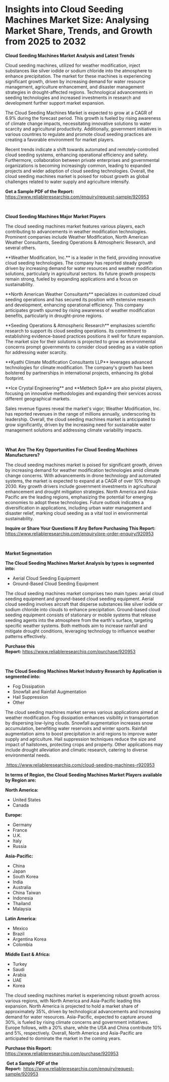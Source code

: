 <p><h1>Insights into Cloud Seeding Machines Market Size: Analysing Market Share, Trends, and Growth from 2025 to 2032</h1></p><p><strong>Cloud Seeding Machines Market Analysis and Latest Trends</strong></p>
<p><p>Cloud seeding machines, utilized for weather modification, inject substances like silver iodide or sodium chloride into the atmosphere to enhance precipitation. The market for these machines is experiencing significant growth, driven by increasing demand for water resource management, agriculture enhancement, and disaster management strategies in drought-affected regions. Technological advancements in seeding technologies and increased investments in research and development further support market expansion.</p><p>The Cloud Seeding Machines Market is expected to grow at a CAGR of 6.9% during the forecast period. This growth is fueled by rising awareness of climate change impacts, necessitating innovative solutions to water scarcity and agricultural productivity. Additionally, government initiatives in various countries to regulate and promote cloud seeding practices are creating a favorable environment for market players.</p><p>Recent trends indicate a shift towards automated and remotely-controlled cloud seeding systems, enhancing operational efficiency and safety. Furthermore, collaboration between private enterprises and governmental organizations is becoming increasingly common, leading to expanded projects and wider adoption of cloud seeding technologies. Overall, the cloud seeding machines market is poised for robust growth as global challenges related to water supply and agriculture intensify.</p></p>
<p><strong>Get a Sample PDF of the Report:&nbsp;</strong> <a href="https://www.reliableresearchiq.com/enquiry/request-sample/920953?utm_campaign=2822&utm_medium=2&utm_source=Github&utm_content=ia&utm_term=17042025&utm_id=cloud-seeding-machines">https://www.reliableresearchiq.com/enquiry/request-sample/920953</a></p>
<p>&nbsp;</p>
<p><strong>Cloud Seeding Machines Major Market Players</strong></p>
<p><p>The cloud seeding machines market features various players, each contributing to advancements in weather modification technologies. Prominent companies include Weather Modification, North American Weather Consultants, Seeding Operations & Atmospheric Research, and several others.</p><p>**Weather Modification, Inc.** is a leader in the field, providing innovative cloud seeding technologies. The company has reported steady growth driven by increasing demand for water resources and weather modification solutions, particularly in agricultural sectors. Its future growth prospects remain strong, fueled by expanding applications and a focus on sustainability.</p><p>**North American Weather Consultants** specializes in customized cloud seeding operations and has secured its position with extensive research and development, enhancing operational efficiency. This company anticipates growth spurred by rising awareness of weather modification benefits, particularly in drought-prone regions.</p><p>**Seeding Operations & Atmospheric Research** emphasizes scientific research to support its cloud seeding operations. Its commitment to establishing evidence-based practices positions it well for future expansion. The market size for their solutions is projected to grow as environmental concerns prompt governments to consider cloud seeding as a viable option for addressing water scarcity.</p><p>**Kyathi Climate Modification Consultants LLP** leverages advanced technologies for climate modification. The company's growth has been bolstered by partnerships in international projects, enhancing its global footprint.</p><p>**Ice Crystal Engineering** and **Mettech SpA** are also pivotal players, focusing on innovative methodologies and expanding their services across different geographical markets.</p><p>Sales revenue figures reveal the market's vigor; Weather Modification, Inc. has reported revenues in the range of millions annually, underscoring its leadership. Overall, the cloud seeding machines market is anticipated to grow significantly, driven by the increasing need for sustainable water management solutions and addressing climate variability impacts.</p></p>
<p>&nbsp;</p>
<p><strong>What Are The Key Opportunities For Cloud Seeding Machines Manufacturers?</strong></p>
<p><p>The cloud seeding machines market is poised for significant growth, driven by increasing demand for weather modification technologies amid climate change concerns. With advancements in drone technology and automated systems, the market is expected to expand at a CAGR of over 10% through 2030. Key growth drivers include government investments in agricultural enhancement and drought mitigation strategies. North America and Asia-Pacific are the leading regions, emphasizing the potential for emerging economies to adopt these technologies. Future outlook indicates a diversification in applications, including urban water management and disaster relief, marking cloud seeding as a vital tool in environmental sustainability.</p></p>
<p><strong>Inquire or Share Your Questions If Any Before Purchasing This Report:</strong> <a href="https://www.reliableresearchiq.com/enquiry/pre-order-enquiry/920953?utm_campaign=2822&utm_medium=2&utm_source=Github&utm_content=ia&utm_term=17042025&utm_id=cloud-seeding-machines">https://www.reliableresearchiq.com/enquiry/pre-order-enquiry/920953</a></p>
<p>&nbsp;</p>
<p><strong>Market Segmentation</strong></p>
<p><strong>The Cloud Seeding Machines Market Analysis by types is segmented into:</strong></p>
<p><ul><li>Aerial Cloud Seeding Equipment</li><li>Ground-Based Cloud Seeding Equipment</li></ul></p>
<p><p>The cloud seeding machines market comprises two main types: aerial cloud seeding equipment and ground-based cloud seeding equipment. Aerial cloud seeding involves aircraft that disperse substances like silver iodide or sodium chloride into clouds to enhance precipitation. Ground-based cloud seeding equipment consists of stationary or mobile systems that release seeding agents into the atmosphere from the earth's surface, targeting specific weather systems. Both methods aim to increase rainfall and mitigate drought conditions, leveraging technology to influence weather patterns effectively.</p></p>
<p><strong>Purchase this Report:&nbsp;</strong><a href="https://www.reliableresearchiq.com/purchase/920953?utm_campaign=2822&utm_medium=2&utm_source=Github&utm_content=ia&utm_term=17042025&utm_id=cloud-seeding-machines">https://www.reliableresearchiq.com/purchase/920953</a></p>
<p>&nbsp;</p>
<p><strong>The Cloud Seeding Machines Market Industry Research by Application is segmented into:</strong></p>
<p><ul><li>Fog Dissipation</li><li>Snowfall and Rainfall Augmentation</li><li>Hail Suppression</li><li>Other</li></ul></p>
<p><p>The cloud seeding machines market serves various applications aimed at weather modification. Fog dissipation enhances visibility in transportation by dispersing low-lying clouds. Snowfall augmentation increases snow accumulation, benefiting water reservoirs and winter sports. Rainfall augmentation aims to boost precipitation in arid regions to improve water supply and agriculture. Hail suppression techniques reduce the size and impact of hailstones, protecting crops and property. Other applications may include drought alleviation and climatic research, catering to diverse environmental needs.</p></p>
<p><a href="https://www.reliableresearchiq.com/cloud-seeding-machines-r920953?utm_campaign=2822&utm_medium=2&utm_source=Github&utm_content=ia&utm_term=17042025&utm_id=cloud-seeding-machines">&nbsp;https://www.reliableresearchiq.com/cloud-seeding-machines-r920953</a></p>
<p><strong>In terms of Region, the Cloud Seeding Machines Market Players available by Region are:</strong></p>
<p>
    <p> <strong> North America: </strong>
        <ul>
            <li>United States</li>
            <li>Canada</li>
        </ul>
        </p> 
    <p> <strong> Europe: </strong>
        <ul>
            <li>Germany</li>
            <li>France</li>
            <li>U.K.</li>
            <li>Italy</li>
            <li>Russia</li>
        </ul>
        </p> 
    <p> <strong> Asia-Pacific: </strong>
        <ul>
            <li>China</li>
            <li>Japan</li>
            <li>South Korea</li>
            <li>India</li>
            <li>Australia</li>
            <li>China Taiwan</li>
            <li>Indonesia</li>
            <li>Thailand</li>
            <li>Malaysia</li>
        </ul>
        </p> 
    <p> <strong> Latin America: </strong>
        <ul>
            <li>Mexico</li>
            <li>Brazil</li>
            <li>Argentina Korea</li>
            <li>Colombia</li>
        </ul>
        </p> 
    <p> <strong> Middle East & Africa: </strong>
        <ul>
            <li>Turkey</li>
            <li>Saudi</li>
            <li>Arabia</li>
            <li>UAE</li>
            <li>Korea</li>
        </ul>
    </p>
    </p>
<p><p>The cloud seeding machines market is experiencing robust growth across various regions, with North America and Asia-Pacific leading this expansion. North America is projected to hold a market share of approximately 35%, driven by technological advancements and increasing demand for water resources. Asia-Pacific, expected to capture around 30%, is fueled by rising climate concerns and government initiatives. Europe follows, with a 20% share, while the USA and China contribute 10% and 5%, respectively. Overall, North America and Asia-Pacific are anticipated to dominate the market in the coming years.</p></p>
<p><strong>Purchase this Report: </strong><a href="https://www.reliableresearchiq.com/purchase/920953?utm_campaign=2822&utm_medium=2&utm_source=Github&utm_content=ia&utm_term=17042025&utm_id=cloud-seeding-machines">https://www.reliableresearchiq.com/purchase/920953</a></p>
<p>&nbsp;<strong>Get a Sample PDF of the Report:&nbsp;&nbsp;</strong><a href="https://www.reliableresearchiq.com/enquiry/request-sample/920953?utm_campaign=2822&utm_medium=2&utm_source=Github&utm_content=ia&utm_term=17042025&utm_id=cloud-seeding-machines">https://www.reliableresearchiq.com/enquiry/request-sample/920953</a></p>
<p><strong></strong></p>
<p><p></p><p></p><p></p></p>